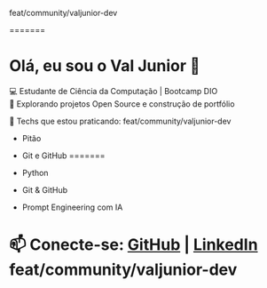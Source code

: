  feat/community/valjunior-dev

=======

# Olá, eu sou o Val Junior 👋

💻 Estudante de Ciência da Computação | Bootcamp DIO  
🚀 Explorando projetos Open Source e construção de portfólio

🔧 Techs que estou praticando:
 feat/community/valjunior-dev
- Pitão
- Git e GitHub
=======
- Python
- Git & GitHub
 
- Prompt Engineering com IA

📫 Conecte-se:
[GitHub](https://github.com/valjunior-dev) | [LinkedIn](https://www.linkedin.com/in/valdemir-andrigheti-junior-07a77422b/)
feat/community/valjunior-dev
=======


